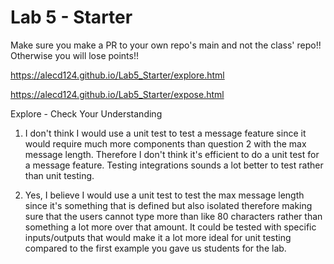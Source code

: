 # Lab 5 - Starter
Make sure you make a PR to your own repo's main and not the class' repo!! Otherwise you will lose points!!

https://alecd124.github.io/Lab5_Starter/explore.html


https://alecd124.github.io/Lab5_Starter/expose.html

Explore - Check Your Understanding
1) I don't think I would use a unit test to test a message feature since it would require much more components than question 2 with the max message length. Therefore I don't think it's efficient to do a unit test for a message feature. Testing integrations sounds a lot better to test rather than unit testing.

2) Yes, I believe I would use a unit test to test the max message length since it's something that is defined but also isolated therefore making sure that the users cannot type more than like 80 characters rather than something a lot more over that amount. It could be tested with specific inputs/outputs that would make it a lot more ideal for unit testing compared to the first example you gave us students for the lab. 
